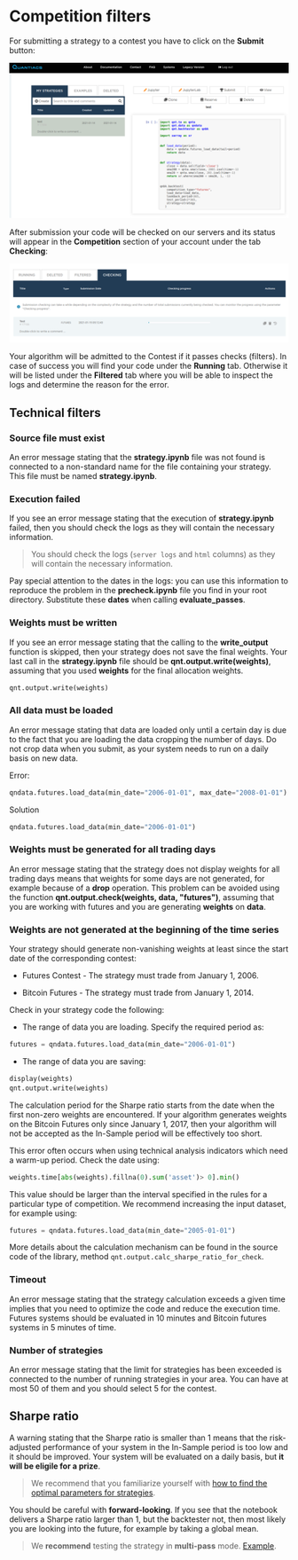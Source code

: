 # Competition filters

For submitting a strategy to a contest you have to click on the **Submit** button:

![submit](./pictures/submit.png)
   
After submission your code will be checked on our servers and its status will appear in the **Competition** section of your account under the tab **Checking**:

![test](./pictures/test.png)


Your algorithm will be admitted to the Contest if it passes checks (filters). In case of success you will find your code under the **Running** tab. Otherwise it will be listed under the **Filtered** tab where you will be able to inspect the logs and determine the reason for the error.

## Technical filters

### Source file must exist
An error message stating that the **strategy.ipynb** file was not found is connected to a non-standard name for the file containing your strategy. This file must be named **strategy.ipynb**.

### Execution failed
If you see an error message stating that the execution of **strategy.ipynb** failed, then you should check the logs as they will contain the necessary information. 

> You should check the logs (`server logs` and `html` columns) as they will contain the necessary information. 

Pay special attention to the dates in the logs: you can use this information to reproduce the problem in the **precheck.ipynb** file you find in your root directory. Substitute these **dates** when calling **evaluate_passes**.

### Weights must be written
If you see an error message stating that the calling to the **write_output** function is skipped, then your strategy does not save the final weights. Your last call in the **strategy.ipynb** file should be **qnt.output.write(weights)**, assuming that you used **weights** for the final allocation weights.
```python
qnt.output.write(weights)
```

### All data must be loaded
An error message stating that data are loaded only until a certain day is due to the fact that you are loading the data cropping the number of days. Do not crop data when you submit, as your system needs to run on a daily basis on new data.

Error:
```python
qndata.futures.load_data(min_date="2006-01-01", max_date="2008-01-01")
```

Solution

```python
qndata.futures.load_data(min_date="2006-01-01")
```

### Weights must be generated for all trading days
An error message stating that the strategy does not display weights for all trading days means that weights for some days are not generated, for example because of a **drop** operation. This problem can be avoided using the function **qnt.output.check(weights, data, "futures")**, assuming that you are working with futures and you are generating **weights** on **data**.

### Weights are not generated at the beginning of the time series 
Your strategy should generate non-vanishing weights at least since the start date of the corresponding contest:

* Futures Contest - The strategy must trade from January 1, 2006.

* Bitcoin Futures - The strategy must trade from January 1, 2014.

Check in your strategy code the following:

* The range of data you are loading. Specify the required period as:
```python
futures = qndata.futures.load_data(min_date="2006-01-01")
```
* The range of data you are saving:
```python
display(weights)
qnt.output.write(weights)
```

The calculation period for the Sharpe ratio starts from the date when the first non-zero weights are encountered. If your algorithm generates weights on the Bitcoin Futures only since January 1, 2017, then your algorithm will not be accepted as the In-Sample period will be effectively too short.

This error often occurs when using technical analysis indicators which need a warm-up period.
Check the date using:
```python
weights.time[abs(weights).fillna(0).sum('asset')> 0].min()
```
This value should be larger than the interval specified in the rules for a particular type of competition.
We recommend increasing the input dataset, for example using:
```python
futures = qndata.futures.load_data(min_date="2005-01-01")
```
More details about the calculation mechanism can be found in the source code of the library, method `qnt.output.calc_sharpe_ratio_for_check`.

### Timeout
An error message stating that the strategy calculation exceeds a given time implies that you need to optimize the code and reduce the execution time. Futures systems should be evaluated in 10 minutes and Bitcoin futures systems in 5 minutes of time.


### Number of strategies
An error message stating that the limit for strategies has been exceeded is connected to the number of running strategies in your area. You can have at most 50 of them and you should select 5 for the contest.

## Sharpe ratio
A warning stating that the Sharpe ratio is smaller than 1 means that the risk-adjusted performance of your system in the In-Sample period is too low and it should be improved. Your system will be evaluated on a daily basis, but **it will be eligile for a prize**.

> We recommend that you familiarize yourself with [how to find the optimal parameters for strategies](https://quantiacs.com/documentation/en/examples/trading_system_optimization.html).

You should be careful with **forward-looking**. If you see that the notebook delivers a Sharpe ratio larger than 1, but the backtester not, then most likely you are looking into the future, for example by taking a global mean.

> We **recommend** testing the strategy in **multi-pass** mode. [Example](https://quantiacs.com/documentation/en/examples/trading_system_optimization.html#preventing-forward-looking).
